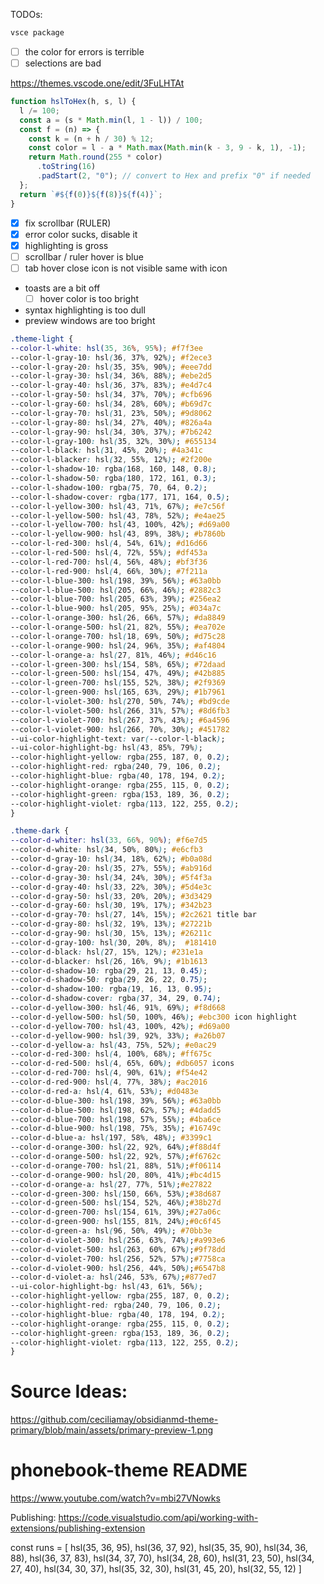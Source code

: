 TODOs:

```sh
vsce package
```

- [ ] the color for errors is terrible
- [ ] selections are bad

https://themes.vscode.one/edit/3FuLHTAt

```js
function hslToHex(h, s, l) {
  l /= 100;
  const a = (s * Math.min(l, 1 - l)) / 100;
  const f = (n) => {
    const k = (n + h / 30) % 12;
    const color = l - a * Math.max(Math.min(k - 3, 9 - k, 1), -1);
    return Math.round(255 * color)
      .toString(16)
      .padStart(2, "0"); // convert to Hex and prefix "0" if needed
  };
  return `#${f(0)}${f(8)}${f(4)}`;
}
```

- [x] fix scrollbar (RULER)
- [x] error color sucks, disable it
- [x] highlighting is gross
- [ ] scrollbar / ruler hover is blue
- [ ] tab hover close icon is not visible same with icon
- toasts are a bit off
  - [ ] hover color is too bright
- syntax highlighting is too dull 
- preview windows are too bright

```css
.theme-light {
--color-l-white: hsl(35, 36%, 95%); #f7f3ee
--color-l-gray-10: hsl(36, 37%, 92%); #f2ece3
--color-l-gray-20: hsl(35, 35%, 90%); #eee7dd
--color-l-gray-30: hsl(34, 36%, 88%); #ebe2d5
--color-l-gray-40: hsl(36, 37%, 83%); #e4d7c4
--color-l-gray-50: hsl(34, 37%, 70%); #cfb696
--color-l-gray-60: hsl(34, 28%, 60%); #b69d7c
--color-l-gray-70: hsl(31, 23%, 50%); #9d8062
--color-l-gray-80: hsl(34, 27%, 40%); #826a4a
--color-l-gray-90: hsl(34, 30%, 37%); #7b6242
--color-l-gray-100: hsl(35, 32%, 30%); #655134
--color-l-black: hsl(31, 45%, 20%); #4a341c
--color-l-blacker: hsl(32, 55%, 12%); #2f200e
--color-l-shadow-10: rgba(168, 160, 148, 0.8);
--color-l-shadow-50: rgba(180, 172, 161, 0.3);
--color-l-shadow-100: rgba(75, 70, 64, 0.2);
--color-l-shadow-cover: rgba(177, 171, 164, 0.5);
--color-l-yellow-300: hsl(43, 71%, 67%); #e7c56f
--color-l-yellow-500: hsl(43, 78%, 52%); #e4ae25
--color-l-yellow-700: hsl(43, 100%, 42%); #d69a00
--color-l-yellow-900: hsl(43, 89%, 38%); #b7860b
--color-l-red-300: hsl(4, 54%, 61%); #d16d66
--color-l-red-500: hsl(4, 72%, 55%); #df453a
--color-l-red-700: hsl(4, 56%, 48%); #bf3f36
--color-l-red-900: hsl(4, 66%, 30%); #7f211a
--color-l-blue-300: hsl(198, 39%, 56%); #63a0bb
--color-l-blue-500: hsl(205, 66%, 46%); #2882c3
--color-l-blue-700: hsl(205, 63%, 39%); #256ea2
--color-l-blue-900: hsl(205, 95%, 25%); #034a7c
--color-l-orange-300: hsl(26, 66%, 57%); #da8849
--color-l-orange-500: hsl(21, 82%, 55%); #ea702e
--color-l-orange-700: hsl(18, 69%, 50%); #d75c28
--color-l-orange-900: hsl(24, 96%, 35%); #af4804
--color-l-orange-a: hsl(27, 81%, 46%); #d46c16
--color-l-green-300: hsl(154, 58%, 65%); #72daad
--color-l-green-500: hsl(154, 47%, 49%); #42b885
--color-l-green-700: hsl(155, 52%, 38%); #2f9369
--color-l-green-900: hsl(165, 63%, 29%); #1b7961
--color-l-violet-300: hsl(270, 50%, 74%); #bd9cde
--color-l-violet-500: hsl(266, 31%, 57%); #8d6fb3
--color-l-violet-700: hsl(267, 37%, 43%); #6a4596
--color-l-violet-900: hsl(266, 70%, 30%); #451782
--ui-color-highlight-text: var(--color-l-black);
--ui-color-highlight-bg: hsl(43, 85%, 79%);
--color-highlight-yellow: rgba(255, 187, 0, 0.2);
--color-highlight-red: rgba(240, 79, 106, 0.2);
--color-highlight-blue: rgba(40, 178, 194, 0.2);
--color-highlight-orange: rgba(255, 115, 0, 0.2);
--color-highlight-green: rgba(153, 189, 36, 0.2);
--color-highlight-violet: rgba(113, 122, 255, 0.2);
}

.theme-dark {
--color-d-whiter: hsl(33, 66%, 90%); #f6e7d5
--color-d-white: hsl(34, 50%, 80%); #e6cfb3
--color-d-gray-10: hsl(34, 18%, 62%); #b0a08d
--color-d-gray-20: hsl(35, 27%, 55%); #ab916d
--color-d-gray-30: hsl(34, 24%, 30%); #5f4f3a
--color-d-gray-40: hsl(33, 22%, 30%); #5d4e3c
--color-d-gray-50: hsl(33, 20%, 20%); #3d3429
--color-d-gray-60: hsl(30, 19%, 17%); #342b23
--color-d-gray-70: hsl(27, 14%, 15%); #2c2621 title bar
--color-d-gray-80: hsl(32, 19%, 13%); #27221b
--color-d-gray-90: hsl(30, 15%, 13%); #26211c
--color-d-gray-100: hsl(30, 20%, 8%);  #181410
--color-d-black: hsl(27, 15%, 12%); #231e1a
--color-d-blacker: hsl(26, 16%, 9%); #1b1613
--color-d-shadow-10: rgba(29, 21, 13, 0.45);
--color-d-shadow-50: rgba(29, 26, 22, 0.75);
--color-d-shadow-100: rgba(19, 16, 13, 0.95);
--color-d-shadow-cover: rgba(37, 34, 29, 0.74);
--color-d-yellow-300: hsl(46, 91%, 69%); #f8d668
--color-d-yellow-500: hsl(50, 100%, 46%); #ebc300 icon highlight
--color-d-yellow-700: hsl(43, 100%, 42%); #d69a00
--color-d-yellow-900: hsl(39, 92%, 33%); #a26b07
--color-d-yellow-a: hsl(43, 75%, 52%); #e0ac29
--color-d-red-300: hsl(4, 100%, 68%); #ff675c
--color-d-red-500: hsl(4, 65%, 60%); #db6057 icons
--color-d-red-700: hsl(4, 90%, 61%); #f54e42
--color-d-red-900: hsl(4, 77%, 38%); #ac2016
--color-d-red-a: hsl(4, 61%, 53%); #d0483e
--color-d-blue-300: hsl(198, 39%, 56%); #63a0bb
--color-d-blue-500: hsl(198, 62%, 57%); #4dadd5
--color-d-blue-700: hsl(198, 57%, 55%); #4ba6ce
--color-d-blue-900: hsl(198, 75%, 35%); #16749c
--color-d-blue-a: hsl(197, 58%, 48%); #3399c1
--color-d-orange-300: hsl(22, 92%, 64%);#f88d4f
--color-d-orange-500: hsl(22, 92%, 57%);#f6762c
--color-d-orange-700: hsl(21, 88%, 51%);#f06114
--color-d-orange-900: hsl(20, 80%, 41%);#bc4d15
--color-d-orange-a: hsl(27, 77%, 51%);#e27822
--color-d-green-300: hsl(150, 66%, 53%);#38d687
--color-d-green-500: hsl(154, 52%, 46%);#38b27d
--color-d-green-700: hsl(154, 61%, 39%);#27a06c
--color-d-green-900: hsl(155, 81%, 24%);#0c6f45
--color-d-green-a: hsl(96, 50%, 49%); #70bb3e
--color-d-violet-300: hsl(256, 63%, 74%);#a993e6
--color-d-violet-500: hsl(263, 60%, 67%);#9f78dd
--color-d-violet-700: hsl(256, 52%, 57%);#7758ca
--color-d-violet-900: hsl(256, 44%, 50%);#6547b8
--color-d-violet-a: hsl(246, 53%, 67%);#877ed7
--ui-color-highlight-bg: hsl(43, 61%, 56%);
--color-highlight-yellow: rgba(255, 187, 0, 0.2);
--color-highlight-red: rgba(240, 79, 106, 0.2);
--color-highlight-blue: rgba(40, 178, 194, 0.2);
--color-highlight-orange: rgba(255, 115, 0, 0.2);
--color-highlight-green: rgba(153, 189, 36, 0.2);
--color-highlight-violet: rgba(113, 122, 255, 0.2);
}
```

# Source Ideas:
https://github.com/ceciliamay/obsidianmd-theme-primary/blob/main/assets/primary-preview-1.png

# phonebook-theme README

https://www.youtube.com/watch?v=mbi27VNowks

Publishing: https://code.visualstudio.com/api/working-with-extensions/publishing-extension

const runs = [
hsl(35, 36, 95),
hsl(36, 37, 92),
hsl(35, 35, 90),
hsl(34, 36, 88),
hsl(36, 37, 83),
hsl(34, 37, 70),
hsl(34, 28, 60),
hsl(31, 23, 50),
hsl(34, 27, 40),
hsl(34, 30, 37),
hsl(35, 32, 30),
hsl(31, 45, 20),
hsl(32, 55, 12)
]
